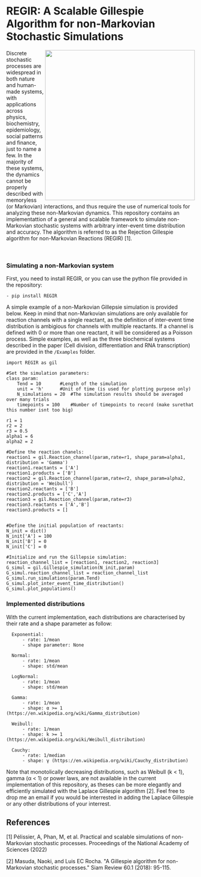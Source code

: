 # REGIR: A Scalable Gillespie Algorithm for non-Markovian Stochastic Simulations

<img align="right" src="https://raw.githubusercontent.com/Aurelien-Pelissier/REGIR/master/Figures/REGIR.png" width=400>
Discrete stochastic processes are widespread in both nature and human-made systems, with applications across physics, biochemistry, epidemiology, social patterns and finance, just to name a few. In the majority of these systems, the dynamics cannot be properly described with memoryless (or Markovian) interactions, and thus require the use of numerical tools for analyzing these non-Markovian dynamics. This repository contains an implementattion of a general and scalable framework to simulate non-Markovian stochastic systems with arbitrary inter-event time distribution and accuracy. The algorithm is referred to as the Rejection Gillespie algorithm for non-Markovian Reactions (REGIR) [1].

&nbsp;



        
        
### Simulating a non-Markovian system

First, you need to install REGIR, or you can use the python file provided in the repository:

	- pip install REGIR


A simple example of a non-Markovian Gillepsie simulation is provided below. Keep in mind that non-Markovian simulations are only available for reaction channels with a single reactant, as the definition of inter-event time distribution is ambigious for channels with multiple reactants. If a channel is defined with 0 or more than one reactant, it will be considered as a Poisson process. Simple examples, as well as the three biochemical systems described in the paper (Cell division, differentiation and RNA transcription) are provided in the `/Examples` folder. 

	import REGIR as gil

	#Set the simulation parameters:
	class param:
		Tend = 10		#Length of the simulation
		unit = 'h'		#Unit of time (is used for plotting purpose only)
		N_simulations = 20	#The simulation results should be averaged over many trials
		timepoints = 100	#Number of timepoints to record (make surethat this number isnt too big)

	r1 = 1
	r2 = 2
	r3 = 0.5
	alpha1 = 6
	alpha2 = 2
      
	#Define the reaction chanels:
	reaction1 = gil.Reaction_channel(param,rate=r1, shape_param=alpha1, distribution = 'Gamma')
	reaction1.reactants = ['A']
	reaction1.products = ['B']	
	reaction2 = gil.Reaction_channel(param,rate=r2, shape_param=alpha2, distribution = 'Weibull')
	reaction2.reactants = ['B']
	reaction2.products = ['C','A']	
	reaction3 = gil.Reaction_channel(param,rate=r3)
	reaction3.reactants = ['A','B']
	reaction3.products = []
		
	
	#Define the initial population of reactants:
	N_init = dict()
	N_init['A'] = 100
	N_init['B'] = 0
	N_init['C'] = 0

	#Initialize and run the Gillepsie simulation:
	reaction_channel_list = [reaction1, reaction2, reaction3]
	G_simul = gil.Gillespie_simulation(N_init,param)
	G_simul.reaction_channel_list = reaction_channel_list
	G_simul.run_simulations(param.Tend)
	G_simul.plot_inter_event_time_distribution()
	G_simul.plot_populations()



      
### Implemented distributions
With the current implementation, each distributions are characterised by their rate and a shape parameter as follow:

      Exponential:
          - rate: 1/mean
          - shape parameter: None
      
      Normal:
          - rate: 1/mean
          - shape: std/mean
      
      LogNormal:
          - rate: 1/mean
          - shape: std/mean
          
      Gamma:
          - rate: 1/mean
          - shape: α >= 1 (https://en.wikipedia.org/wiki/Gamma_distribution)
          
      Weibull:
          - rate: 1/mean
          - shape: k >= 1 (https://en.wikipedia.org/wiki/Weibull_distribution)
          
      Cauchy:
          - rate: 1/median
          - shape: γ (https://en.wikipedia.org/wiki/Cauchy_distribution)
      

      
Note that monotolically decreasing distributions, such as Weibull (k < 1), gamma (α < 1) or power laws, are not available in the current implementation of this repository, as theses can be more elegantly and efficiently simulated with the Laplace Gillespie algorithm [2]. Feel free to drop me an email if you would be interrested in adding the Laplace Gillespie or any other distributions of your interrest.


## References

[1] Pélissier, A, Phan, M, et al. Practical and scalable simulations of non-Markovian stochastic processes. Proceedings of the National Academy of Sciences (2022)

[2] Masuda, Naoki, and Luis EC Rocha. "A Gillespie algorithm for non-Markovian stochastic processes." Siam Review 60.1 (2018): 95-115.
